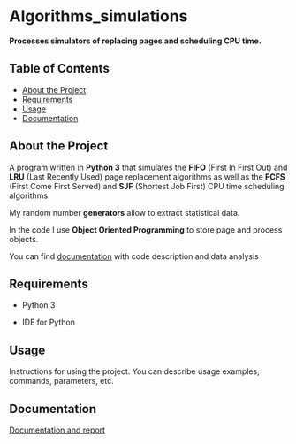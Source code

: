 # Algorithms_simulations
**Processes simulators of replacing pages and scheduling CPU time.**
## Table of Contents

- [About the Project](#about-the-project)
- [Requirements](#requirements)
- [Usage](#usage)
- [Documentation](#documentation)

## About the Project

A program written in **Python 3** that simulates the **FIFO** (First In First Out) and **LRU** (Last Recently Used) page replacement algorithms as well as the **FCFS** (First Come First Served) and **SJF** (Shortest Job First) CPU time scheduling algorithms.

My random number **generators** allow to extract statistical data.

In the code I use **Object Oriented Programming** to store page and process objects.

You can find [documentation](#documentation) with code description and data analysis

## Requirements

- Python 3

- IDE for Python

## Usage

Instructions for using the project. You can describe usage examples, commands, parameters, etc.

## Documentation

[Documentation and report](Report_Wiktoria_Migasiewicz.pdf)

